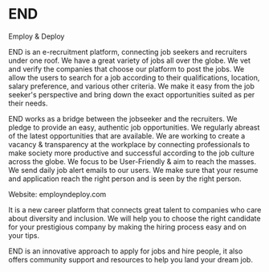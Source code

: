 # END

Employ & Deploy

END is an e-recruitment platform, connecting job seekers and recruiters under one roof. We have a great variety of jobs all over the globe. We vet and verify the companies that choose our platform to post the jobs. We allow the users to search for a job according to their qualifications, location, salary preference, and various other criteria. We make it easy from the job seeker's perspective and bring down the exact opportunities suited as per their needs.

END works as a bridge between the jobseeker and the recruiters. We pledge to provide an easy, authentic job opportunities. We regularly abreast of the latest opportunities that are available. We are working to create a vacancy & transparency at the workplace by connecting professionals to make society more productive and successful according to the job culture across the globe. We focus to be User-Friendly & aim to reach the masses. We send daily job alert emails to our users. We make sure that your resume and application reach the right person and is seen by the right person.

Website: employndeploy.com 

It is a new career platform that connects great talent to companies who care about diversity and inclusion. We will help you to choose the right candidate for your prestigious company by making the hiring process easy and on your tips.

END is an innovative approach to apply for jobs and hire people, it also offers community support and resources to help you land your dream job.

